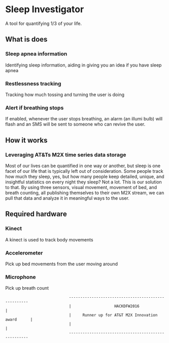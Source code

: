 Sleep Investigator
=====
A tool for quantifying 1/3 of your life.

## What is does

### Sleep apnea information
Identifying sleep information, aiding in giving you an idea if you have sleep apnea

### Restlessness tracking
Tracking how much tossing and turning the user is doing

### Alert if breathing stops
If enabled, whenever the user stops breathing, an alarm (an illumi bulb) will flash
and an SMS will be sent to someone who can revive the user.

## How it works

### Leveraging AT&Ts M2X time series data storage
Most of our lives can be quantified in one way or another, but sleep is one facet of
our life that is typically left out of consideration. Some people track how much they
sleep, yes, but how many people keep detailed, unique, and insightful statistics on
every night they sleep? Not a lot. This is our solution to that. By using three
sensors, visual movement, movement of bed, and breath counting, all publishing
themselves to their own M2X stream, we can pull that data and analyze it in
meaningful ways to the user. 

## Required hardware

### Kinect
A kinect is used to track body movements  

### Accelerometer
Pick up bed movements from the user moving around

### Microphone
Pick up breath count
                              
                                ----------------------------------------------------
                                |                   HACKDFW2016                    |
                                |     Runner up for AT&T M2X Innovation award      |
                                |                                                  |
                                ----------------------------------------------------
                                
